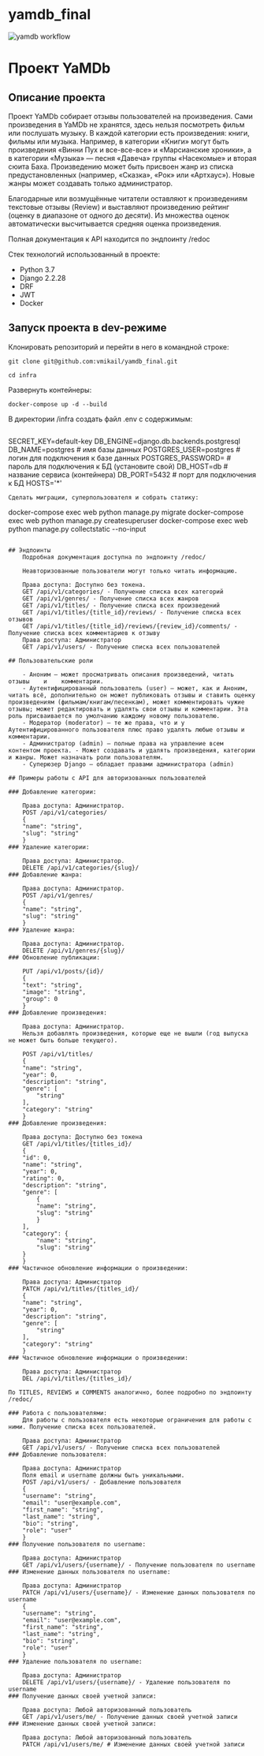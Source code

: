 # yamdb_final
![yamdb workflow](https://github.com/vmikail/yamdb_final/actions/workflows/yamdb_workflow.yml/badge.svg)

# Проект YaMDb
## Описание проекта
Проект YaMDb собирает отзывы пользователей на произведения. Сами произведения в YaMDb не хранятся, здесь нельзя посмотреть фильм или послушать музыку.
В каждой категории есть произведения: книги, фильмы или музыка. Например, в категории «Книги» могут быть произведения «Винни Пух и все-все-все» и «Марсианские хроники», а в категории «Музыка» — песня «Давеча» группы «Насекомые» и вторая сюита Баха. Произведению может быть присвоен жанр из списка предустановленных (например, «Сказка», «Рок» или «Артхаус»). Новые жанры может создавать только администратор.

Благодарные или возмущённые читатели оставляют к произведениям текстовые отзывы (Review) и выставляют произведению рейтинг (оценку в диапазоне от одного до десяти). Из множества оценок автоматически высчитывается средняя оценка произведения.

Полная документация к API находится по эндпоинту /redoc

Стек технологий использованный в проекте:
- Python 3.7
- Django 2.2.28
- DRF
- JWT
- Docker

## Запуск проекта в dev-режиме
Клонировать репозиторий и перейти в него в командной строке:
```
git clone git@github.com:vmikail/yamdb_final.git
```
```
cd infra
```
Развернуть контейнеры:
```
docker-compose up -d --build
```
В директории /infra создать файл .env с содержимым:
```
```
SECRET_KEY=default-key
DB_ENGINE=django.db.backends.postgresql 
DB_NAME=postgres # имя базы данных
POSTGRES_USER=postgres # логин для подключения к базе данных
POSTGRES_PASSWORD= # пароль для подключения к БД (установите свой)
DB_HOST=db # название сервиса (контейнера)
DB_PORT=5432 # порт для подключения к БД
HOSTS='*'
```
Сделать миграции, суперпользователя и собрать статику:

```
docker-compose exec web python manage.py migrate
docker-compose exec web python manage.py createsuperuser
docker-compose exec web python manage.py collectstatic --no-input
```

## Эндпоинты
    Подробная документация доступна по эндпоинту /redoc/

    Неавторизованные пользователи могут только читать информацию.

    Права доступа: Доступно без токена.
    GET /api/v1/categories/ - Получение списка всех категорий
    GET /api/v1/genres/ - Получение списка всех жанров
    GET /api/v1/titles/ - Получение списка всех произведений
    GET /api/v1/titles/{title_id}/reviews/ - Получение списка всех отзывов
    GET /api/v1/titles/{title_id}/reviews/{review_id}/comments/ - Получение списка всех комментариев к отзыву
    Права доступа: Администратор
    GET /api/v1/users/ - Получение списка всех пользователей

## Пользовательские роли
  
    - Аноним — может просматривать описания произведений, читать отзывы    и    комментарии.
    - Аутентифицированный пользователь (user) — может, как и Аноним, читать всё, дополнительно он может публиковать отзывы и ставить оценку произведениям (фильмам/книгам/песенкам), может комментировать чужие отзывы; может редактировать и удалять свои отзывы и комментарии. Эта роль присваивается по умолчанию каждому новому пользователю.
    - Модератор (moderator) — те же права, что и у Аутентифицированного пользователя плюс право удалять любые отзывы и комментарии.
    - Администратор (admin) — полные права на управление всем контентом проекта. - Может создавать и удалять произведения, категории и жанры. Может назначать роли пользователям.
    - Суперюзер Django — обладает правами администратора (admin)

## Примеры работы с API для авторизованных пользователей

### Добавление категории:

    Права доступа: Администратор.
    POST /api/v1/categories/
    {
    "name": "string",
    "slug": "string"
    }
### Удаление категории:

    Права доступа: Администратор.
    DELETE /api/v1/categories/{slug}/
### Добавление жанра:

    Права доступа: Администратор.
    POST /api/v1/genres/
    {
    "name": "string",
    "slug": "string"
    }
### Удаление жанра:

    Права доступа: Администратор.
    DELETE /api/v1/genres/{slug}/
### Обновление публикации:

    PUT /api/v1/posts/{id}/
    {
    "text": "string",
    "image": "string",
    "group": 0
    }
### Добавление произведения:

    Права доступа: Администратор. 
    Нельзя добавлять произведения, которые еще не вышли (год выпуска не может быть больше текущего).

    POST /api/v1/titles/
    {
    "name": "string",
    "year": 0,
    "description": "string",
    "genre": [
        "string"
    ],
    "category": "string"
    }
### Добавление произведения:

    Права доступа: Доступно без токена
    GET /api/v1/titles/{titles_id}/
    {
    "id": 0,
    "name": "string",
    "year": 0,
    "rating": 0,
    "description": "string",
    "genre": [
        {
        "name": "string",
        "slug": "string"
        }
    ],
    "category": {
        "name": "string",
        "slug": "string"
    }
    }
### Частичное обновление информации о произведении:

    Права доступа: Администратор
    PATCH /api/v1/titles/{titles_id}/
    {
    "name": "string",
    "year": 0,
    "description": "string",
    "genre": [
        "string"
    ],
    "category": "string"
    }
### Частичное обновление информации о произведении:

    Права доступа: Администратор
    DEL /api/v1/titles/{titles_id}/

По TITLES, REVIEWS и COMMENTS аналогично, более подробно по эндпоинту /redoc/

### Работа с пользователями:
    Для работы с пользователя есть некоторые ограничения для работы с ними. Получение списка всех пользователей.

    Права доступа: Администратор
    GET /api/v1/users/ - Получение списка всех пользователей
### Добавление пользователя:

    Права доступа: Администратор
    Поля email и username должны быть уникальными.
    POST /api/v1/users/ - Добавление пользователя
    {
    "username": "string",
    "email": "user@example.com",
    "first_name": "string",
    "last_name": "string",
    "bio": "string",
    "role": "user"
    }
### Получение пользователя по username:

    Права доступа: Администратор
    GET /api/v1/users/{username}/ - Получение пользователя по username
### Изменение данных пользователя по username:

    Права доступа: Администратор
    PATCH /api/v1/users/{username}/ - Изменение данных пользователя по username
    {
    "username": "string",
    "email": "user@example.com",
    "first_name": "string",
    "last_name": "string",
    "bio": "string",
    "role": "user"
    }
### Удаление пользователя по username:

    Права доступа: Администратор
    DELETE /api/v1/users/{username}/ - Удаление пользователя по username
### Получение данных своей учетной записи:

    Права доступа: Любой авторизованный пользователь
    GET /api/v1/users/me/ - Получение данных своей учетной записи
### Изменение данных своей учетной записи:

    Права доступа: Любой авторизованный пользователь
    PATCH /api/v1/users/me/ # Изменение данных своей учетной записи

